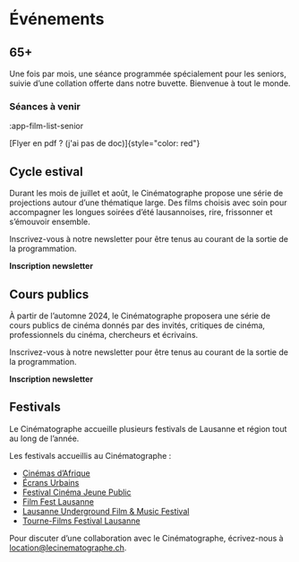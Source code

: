 # Événements

## 65+

Une fois par mois, une séance programmée spécialement pour les seniors, suivie d’une collation offerte dans notre
buvette. Bienvenue à tout le monde.


### Séances à venir

:app-film-list-senior


[Flyer en pdf ? (j'ai pas de doc)]{style="color: red"}


## Cycle estival

Durant les mois de juillet et août, le Cinématographe propose une série de projections autour d’une thématique large.
Des films choisis avec soin pour accompagner les longues soirées d’été lausannoises, rire, frissonner et s’émouvoir
ensemble.

Inscrivez-vous à notre newsletter pour être tenus au courant de la sortie de la programmation.

**Inscription newsletter**


## Cours publics

À partir de l’automne 2024, le Cinématographe proposera une série de cours publics de cinéma donnés par des invités,
critiques de cinéma, professionnels du cinéma, chercheurs et écrivains.

Inscrivez-vous à notre newsletter pour être tenus au courant de la sortie de la programmation.

**Inscription newsletter**


## Festivals

Le Cinématographe accueille plusieurs festivals de Lausanne et région tout au long de l’année.

Les festivals accueillis au Cinématographe :

- [Cinémas d’Afrique](https://www.cine-afrique.ch)
- [Écrans Urbains](https://ecrans-urbains.ch/)
- [Festival Cinéma Jeune Public](https://festivalcinemajeunepublic.ch)
- [Film Fest Lausanne](https://www.filmfest-lausanne.ch)
- [Lausanne Underground Film & Music Festival](https://luff.ch)
- [Tourne-Films Festival Lausanne](https://tffl.ch)

Pour discuter d’une collaboration avec le Cinématographe, écrivez-nous à [location@lecinematographe.ch](mailto:location@lecinematographe.ch).
